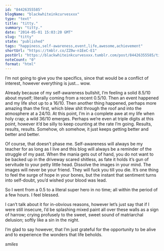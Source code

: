 ```yaml
---
id: "84426355585"
blogName: "blackwhiteinkcurvesxxx"
type: "text"
title: "titty."
summary: "titty."
date: "2014-05-01 15:03:20 GMT"
slug: "titty"
state: "published"
tags: "happiness,self-awareness,event,life,awesome,achievement"
shortUrl: "https://tmblr.co/ZZ0w-n1EeC-E1"
postUrl: "https://blackwhiteinkcurvesxxx.tumblr.com/post/84426355585/titty"
noteCount: "0"
format: "html"
---
```


I’m not going to give you the specifics, since that would be a conflict of interest, however everything is just… wow.

Already because of my self-awareness bullshit, I’m feeling a solid 8.5/10 about myself; literally coming from a recent 0.5/10. Then an event happened and my life shot up to a 16/10. Then another thing happened, perhaps more amazing than the first, which blew shit through the roof and into the atmosphere at a 24/10. At this point, I’m in a complete awe at my life when holy crap; a wild 36/10 emerges. Perhaps we’re even at triple digits at this point, however it’d be silly to keep counting at the rate I’m going. Results, results, results. Somehow, oh somehow, it just keeps getting better and better and better. 

Of course, that doesn’t phase me. Self-awareness will always be my teacher for as long as I live and this blog will always be a reminder of the struggle of my past. When the mania gets out of hand, you do not want to be backed up in the driveway scared shitless, as fate it holds it’s gun of servitude to your petty little head. Dissolve the images in your mind. The images will never be your friend. They will fuck you till you die. It’s one thing to feel the surge of hope in your bones, but the instant that sentiment turns into self-doubt, you’d wished your blood was lead. 

So I went from a 0.5 to a literal super hero in no time; all within the period of a few hours. I feel blessed. 

I can’t talk about it for in-obvious reasons, however let’s just say that if I were still insecure, I’d be splashing mixed paint all over these walls as a sign of harrow; crying profusely to the sweet, sweet sound of matriarchal delusion; softly like a sin in the night. 

I’m glad to say however, that I’m just grateful for the opportunity to be alive and to experience the wonders that life beholds. 

*smiles*